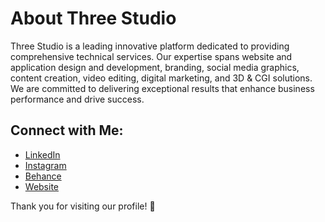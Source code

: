 # About Three Studio   
Three Studio is a leading innovative platform dedicated to providing comprehensive technical services. Our expertise spans website and application design and development, branding, social media graphics, content creation, video editing, digital marketing, and 3D & CGI solutions. We are committed to delivering exceptional results that enhance business performance and drive success.



## Connect with Me:  
- [LinkedIn](https://www.linkedin.com/company/three-studio3/)
- [Instagram](https://www.instagram.com/three-studio3/)
- [Behance](https://www.behance.net/threestudio4?fbclid=IwY2xjawF7F5pleHRuA2FlbQIxMAABHU7LtkSnHtdkUHS_hyfSJrHBB5tL62mMLzDhrkgfzzb7U9SlFdpRem_utw_aem_fX0jY1V6_7lGC_XdPMDryw)  
- [Website](https://3studio.com)  

Thank you for visiting our profile! 🚀  


<!--
**3-studio/3-studio** is a ✨ _special_ ✨ repository because its `README.md` (this file) appears on your GitHub profile.

Here are some ideas to get you started:

- 🔭 I’m currently working on ...
- 🌱 I’m currently learning ...
- 👯 I’m looking to collaborate on ...
- 🤔 I’m looking for help with ...
- 💬 Ask me about ...
- 📫 How to reach me: ...
- 😄 Pronouns: ...
- ⚡ Fun fact: ...
-->
